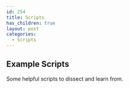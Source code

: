 ```yaml
---
id: 254
title: Scripts
has_children: true
layout: post
categories:
  - Scripts
---
```

## Example Scripts

Some helpful scripts to dissect and learn from.